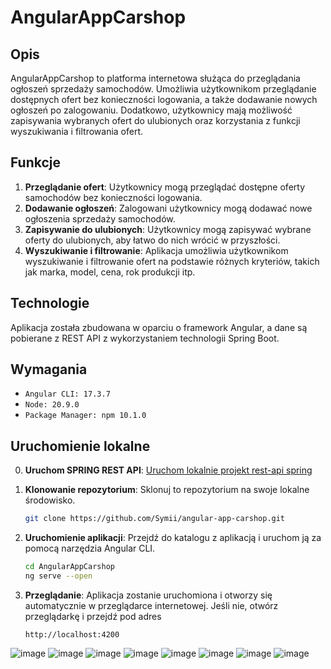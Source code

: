 # AngularAppCarshop

## Opis
AngularAppCarshop to platforma internetowa służąca do przeglądania ogłoszeń sprzedaży samochodów. Umożliwia użytkownikom przeglądanie dostępnych ofert bez konieczności logowania, a także dodawanie nowych ogłoszeń po zalogowaniu. Dodatkowo, użytkownicy mają możliwość zapisywania wybranych ofert do ulubionych oraz korzystania z funkcji wyszukiwania i filtrowania ofert.

## Funkcje
1. **Przeglądanie ofert**: Użytkownicy mogą przeglądać dostępne oferty samochodów bez konieczności logowania.
2. **Dodawanie ogłoszeń**: Zalogowani użytkownicy mogą dodawać nowe ogłoszenia sprzedaży samochodów.
3. **Zapisywanie do ulubionych**: Użytkownicy mogą zapisywać wybrane oferty do ulubionych, aby łatwo do nich wrócić w przyszłości.
4. **Wyszukiwanie i filtrowanie**: Aplikacja umożliwia użytkownikom wyszukiwanie i filtrowanie ofert na podstawie różnych kryteriów, takich jak marka, model, cena, rok produkcji itp.

## Technologie
Aplikacja została zbudowana w oparciu o framework Angular, a dane są pobierane z REST API z wykorzystaniem technologii Spring Boot.

## Wymagania
- `Angular CLI: 17.3.7`
- `Node: 20.9.0`
- `Package Manager: npm 10.1.0`
## Uruchomienie lokalne
0. **Uruchom SPRING REST API**: [Uruchom lokalnie projekt rest-api spring](https://github.com/Symii/spring-app-carshop)
1. **Klonowanie repozytorium**: Sklonuj to repozytorium na swoje lokalne środowisko.
   ```bash
   git clone https://github.com/Symii/angular-app-carshop.git

2. **Uruchomienie aplikacji**: Przejdź do katalogu z aplikacją i uruchom ją za pomocą narzędzia Angular CLI.
    ```bash
    cd AngularAppCarshop
    ng serve --open
3. **Przeglądanie**: Aplikacja zostanie uruchomiona i otworzy się automatycznie w przeglądarce internetowej. Jeśli nie, otwórz przeglądarkę i przejdź pod adres
   
       http://localhost:4200

![image](https://github.com/Symii/angular-app-carshop/assets/46313859/aff558f3-dac0-4505-ae82-e52a352270f6)
![image](https://github.com/Symii/angular-app-carshop/assets/46313859/511a9e68-9fcc-404f-8406-b0633e14b59a)
![image](https://github.com/Symii/angular-app-carshop/assets/46313859/c6d12808-8039-4dca-9f7d-c04b38407e8a)
![image](https://github.com/Symii/angular-app-carshop/assets/46313859/45bd331c-7072-4370-b1f9-b0852bcc2fbc)
![image](https://github.com/Symii/angular-app-carshop/assets/46313859/7a059595-97a8-4aad-befd-c28ac32e2e2e)
![image](https://github.com/Symii/angular-app-carshop/assets/46313859/eb526eed-8791-43c0-b734-c7e845f4d6d4)
![image](https://github.com/Symii/angular-app-carshop/assets/46313859/a877b0c0-a731-462e-82a8-437a7b5d9796)
![image](https://github.com/Symii/angular-app-carshop/assets/46313859/53217a7f-39a1-401e-a23c-8292d28bc1cb)


